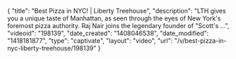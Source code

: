 {
    "title": "Best Pizza in NYC! | Liberty Treehouse",
    "description": "LTH gives you a unique taste of Manhattan, as seen through the eyes of New York's foremost pizza authority. Raj Nair joins the legendary founder of \"Scott's ...",
    "videoid": "198139",
    "date_created": "1408046538",
    "date_modified": "1418181877",
    "type": "captivate",
    "layout": "video",
    "url": "\/v\/best-pizza-in-nyc-liberty-treehouse\/198139"
}